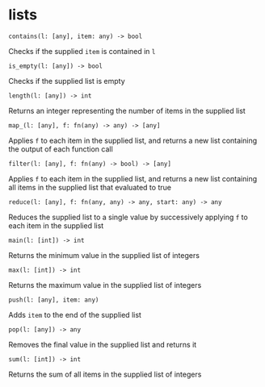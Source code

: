 # lists

`contains(l: [any], item: any) -> bool`

Checks if the supplied `item` is contained in `l`

`is_empty(l: [any]) -> bool`

Checks if the supplied list is empty

`length(l: [any]) -> int`

Returns an integer representing the number of items in the supplied list

`map_(l: [any], f: fn(any) -> any) -> [any]`

Applies `f` to each item in the supplied list, and returns a new list containing the output of each function call

`filter(l: [any], f: fn(any) -> bool) -> [any]`

Applies `f` to each item in the supplied list, and returns a new list containing all items in the supplied list that
evaluated to true

`reduce(l: [any], f: fn(any, any) -> any, start: any) -> any`

Reduces the supplied list to a single value by successively applying `f` to each item in the supplied list

`main(l: [int]) -> int`

Returns the minimum value in the supplied list of integers

`max(l: [int]) -> int`

Returns the maximum value in the supplied list of integers

`push(l: [any], item: any)`

Adds `item` to the end of the supplied list

`pop(l: [any]) -> any`

Removes the final value in the supplied list and returns it

`sum(l: [int]) -> int`

Returns the sum of all items in the supplied list of integers